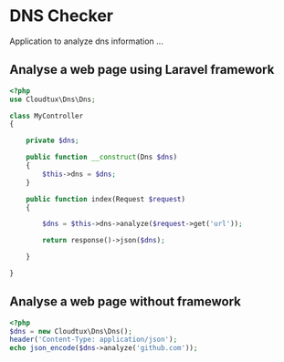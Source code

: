 # DNS Checker
Application to analyze dns information ...

## Analyse a web page using Laravel framework

```php
<?php 
use Cloudtux\Dns\Dns;

class MyController
{

    private $dns;

    public function __construct(Dns $dns)
    {
        $this->dns = $dns;
    }

    public function index(Request $request)
    {

        $dns = $this->dns->analyze($request->get('url'));

        return response()->json($dns);

    }

}

```

## Analyse a web page without framework

```php
<?php
$dns = new Cloudtux\Dns\Dns();
header('Content-Type: application/json');
echo json_encode($dns->analyze('github.com'));
````